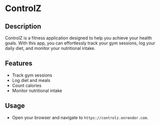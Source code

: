 # ControlZ

## Description

ControlZ is a fitness application designed to help you achieve your health goals. With this app, you can effortlessly track your gym sessions, log your daily diet, and monitor your nutritional intake.

## Features

- Track gym sessions
- Log diet and meals
- Count calories
- Monitor nutritional intake

## Usage

- Open your browser and navigate to `https://controlz.onrender.com`.
